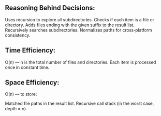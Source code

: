 
## Reasoning Behind Decisions:

Uses recursion to explore all subdirectories.
Checks if each item is a file or directory.
Adds files ending with the given suffix to the result list.
Recursively searches subdirectories.
Normalizes paths for cross-platform consistency.

## Time Efficiency:
O(n) — n is the total number of files and directories.
Each item is processed once in constant time.

## Space Efficiency:
O(n) — to store:

Matched file paths in the result list.
Recursive call stack (in the worst case, depth = n).